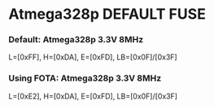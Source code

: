 
# Atmega328p DEFAULT FUSE

### Default: Atmega328p 3.3V 8MHz

  L=[0xFF], H=[0xDA], E=[0xFD], LB=[0x0F]/[0x3F]  

### Using FOTA: Atmega328p 3.3V 8MHz

  L=[0xE2], H=[0xDA], E=[0xFD], LB=[0x0F]/[0x3F]  
